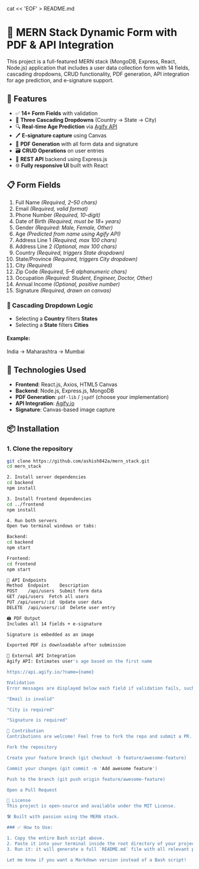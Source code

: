 cat << 'EOF' > README.md
# 🧾 MERN Stack Dynamic Form with PDF & API Integration

This project is a full-featured MERN stack (MongoDB, Express, React, Node.js) application that includes a user data collection form with 14 fields, cascading dropdowns, CRUD functionality, PDF generation, API integration for age prediction, and e-signature support.

## 🚀 Features

- ✅ **14+ Form Fields** with validation
- 🔗 **Three Cascading Dropdowns** (Country → State → City)
- 🔍 **Real-time Age Prediction** via [Agify API](https://api.agify.io)
- 🖊️ **E-signature capture** using Canvas
- 📄 **PDF Generation** with all form data and signature
- 🗃️ **CRUD Operations** on user entries
- 🔁 **REST API** backend using Express.js
- 🌐 **Fully responsive UI** built with React

## 📋 Form Fields

1. Full Name *(Required, 2–50 chars)*
2. Email *(Required, valid format)*
3. Phone Number *(Required, 10-digit)*
4. Date of Birth *(Required, must be 18+ years)*
5. Gender *(Required: Male, Female, Other)*
6. Age *(Predicted from name using Agify API)*
7. Address Line 1 *(Required, max 100 chars)*
8. Address Line 2 *(Optional, max 100 chars)*
9. Country *(Required, triggers State dropdown)*
10. State/Province *(Required, triggers City dropdown)*
11. City *(Required)*
12. Zip Code *(Required, 5–6 alphanumeric chars)*
13. Occupation *(Required: Student, Engineer, Doctor, Other)*
14. Annual Income *(Optional, positive number)*
15. Signature *(Required, drawn on canvas)*

### 🧠 Cascading Dropdown Logic

- Selecting a **Country** filters **States**
- Selecting a **State** filters **Cities**

#### Example:
India → Maharashtra → Mumbai


## 🧰 Technologies Used

- **Frontend**: React.js, Axios, HTML5 Canvas
- **Backend**: Node.js, Express.js, MongoDB
- **PDF Generation**: `pdf-lib` / `jspdf` (choose your implementation)
- **API Integration**: [Agify.io](https://api.agify.io)
- **Signature**: Canvas-based image capture

## 📦 Installation

### 1. Clone the repository
```bash
git clone https://github.com/ashish842a/mern_stack.git
cd mern_stack

2. Install server dependencies
cd backend
npm install

3. Install frontend dependencies
cd ../frontend
npm install

4. Run both servers
Open two terminal windows or tabs:

Backend:
cd backend
npm start

Frontend:
cd frontend
npm start

🔁 API Endpoints
Method	Endpoint	Description
POST	/api/users	Submit form data
GET	/api/users	Fetch all users
PUT	/api/users/:id	Update user data
DELETE	/api/users/:id	Delete user entry

🖨️ PDF Output
Includes all 14 fields + e-signature

Signature is embedded as an image

Exported PDF is downloadable after submission

🔗 External API Integration
Agify API: Estimates user's age based on the first name

https://api.agify.io/?name={name}

❗Validation
Error messages are displayed below each field if validation fails, such as:

"Email is invalid"

"City is required"

"Signature is required"

🤝 Contribution
Contributions are welcome! Feel free to fork the repo and submit a PR.

Fork the repository

Create your feature branch (git checkout -b feature/awesome-feature)

Commit your changes (git commit -m 'Add awesome feature')

Push to the branch (git push origin feature/awesome-feature)

Open a Pull Request

📄 License
This project is open-source and available under the MIT License.

🛠️ Built with passion using the MERN stack.

### ✅ How to Use:

1. Copy the entire Bash script above.
2. Paste it into your terminal inside the root directory of your project.
3. Run it: it will generate a full `README.md` file with all relevant project details.

Let me know if you want a Markdown version instead of a Bash script!




